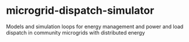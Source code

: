 # microgrid-dispatch-simulator
Models and simulation loops for energy management and power and load dispatch in community microgrids with distributed energy
